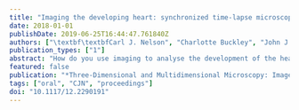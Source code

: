 ```yaml
---
title: "Imaging the developing heart: synchronized time-lapse microscopy during developmental changes"
date: 2018-01-01
publishDate: 2019-06-25T16:44:47.761840Z
authors: ["\textbf\textbfCarl J. Nelson", "Charlotte Buckley", "John J. Mullins", "Martin A. Denvir", "Jonathan Taylor"]
publication_types: ["1"]
abstract: "How do you use imaging to analyse the development of the heart, which not only changes shape but also undergoes constant, high-speed, quasi-periodic changes? We have integrated ideas from prospective and retrospective optical gating to capture long-term, phase-locked developmental time-lapse videos. In this paper we demonstrate the success of this approach over a key developmental time period: heart looping, where large changes in heart shape prevent previous prospective gating approaches from capturing phase- locked videos. We use the comparison with other approaches to in vivo heart imaging to highlight the importance of collecting the most appropriate data for the biological question."
featured: false
publication: "*Three-Dimensional and Multidimensional Microscopy: Image Acquisition and Processing XXV*"
tags: ["oral", "CJN", "proceedings"]
doi: "10.1117/12.2290191"
---
```


